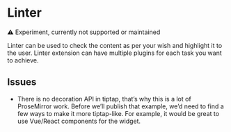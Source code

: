 # Linter

⚠️ Experiment, currently not supported or maintained

Linter can be used to check the content as per your wish and highlight it to the user. Linter extension can have multiple plugins for each task you want to achieve.

## Issues
* There is no decoration API in tiptap, that’s why this is a lot of ProseMirror work. Before we’ll publish that example, we’d need to find a few ways to make it more tiptap-like. For example, it would be great to use Vue/React components for the widget.

<tiptap-demo name="Experiments/Linter"></tiptap-demo>
